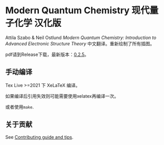 # Modern Quantum Chemistry 现代量子化学 汉化版

Attila Szabo & Neil Ostlund *Modern Quantum Chemistry: Introduction to Advanced Electronic Structure Theory* 中文翻译。重新绘制了所有插图。

pdf请到Release下载，最新版本：[0.2.5](https://github.com/Mulliken/szaboqc/releases/download/v0.2.5/szabo_zh-v0.2.5.pdf)。

## 手动编译

Tex Live >=2021 下 XeLaTeX 编译。

如果编译后引用失效则可能需要使用xelatex再编译一次。

或者使用`make`.

## 关于贡献

See [Contributing guide and tips](https://github.com/Mulliken/szaboqc/issues/11).
